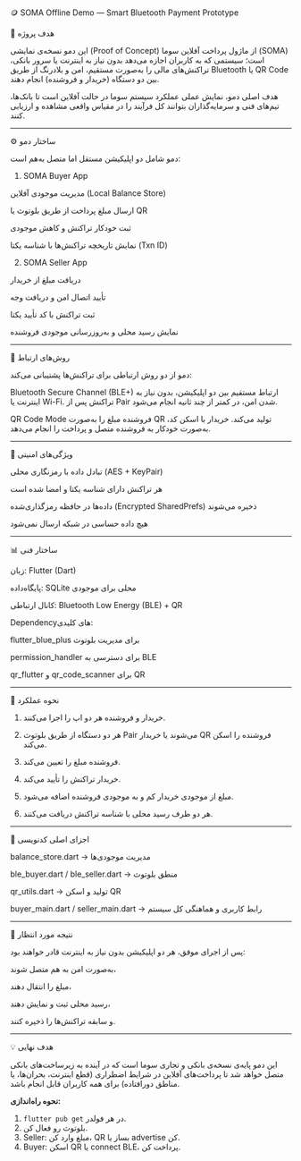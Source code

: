 🪙 SOMA Offline Demo — Smart Bluetooth Payment Prototype

🎯 هدف پروژه

این دمو نسخه‌ی نمایشی (Proof of Concept) از ماژول پرداخت آفلاین سوما (SOMA) است؛ سیستمی که به کاربران اجازه می‌دهد بدون نیاز به اینترنت یا سرور بانکی، تراکنش‌های مالی را به‌صورت مستقیم، امن و بلادرنگ از طریق Bluetooth یا QR Code بین دو دستگاه (خریدار و فروشنده) انجام دهند.

هدف اصلی دمو، نمایش عملی عملکرد سیستم سوما در حالت آفلاین است تا بانک‌ها، تیم‌های فنی و سرمایه‌گذاران بتوانند کل فرآیند را در مقیاس واقعی مشاهده و ارزیابی کنند.

---

⚙️ ساختار دمو

دمو شامل دو اپلیکیشن مستقل اما متصل به‌هم است:

1. SOMA Buyer App

مدیریت موجودی آفلاین (Local Balance Store)

ارسال مبلغ پرداخت از طریق بلوتوث یا QR

ثبت خودکار تراکنش و کاهش موجودی

نمایش تاریخچه تراکنش‌ها با شناسه یکتا (Txn ID)

2. SOMA Seller App

دریافت مبلغ از خریدار

تأیید اتصال امن و دریافت وجه

ثبت تراکنش با کد تأیید یکتا

نمایش رسید محلی و به‌روزرسانی موجودی فروشنده

---

🔌 روش‌های ارتباط

دمو از دو روش ارتباطی برای تراکنش‌ها پشتیبانی می‌کند:

Bluetooth Secure Channel (BLE+)
ارتباط مستقیم بین دو اپلیکیشن، بدون نیاز به اینترنت یا Wi-Fi.
تراکنش پس از Pair شدن امن، در کمتر از چند ثانیه انجام می‌شود.

QR Code Mode
فروشنده مبلغ را به‌صورت QR تولید می‌کند.
خریدار با اسکن کد، به‌صورت خودکار به فروشنده متصل و پرداخت را انجام می‌دهد.

---

🔐 ویژگی‌های امنیتی

تبادل داده با رمزنگاری محلی (AES + KeyPair)

هر تراکنش دارای شناسه یکتا و امضا شده است

داده‌ها در حافظه رمزگذاری‌شده (Encrypted SharedPrefs) ذخیره می‌شوند

هیچ داده حساسی در شبکه ارسال نمی‌شود

---

📊 ساختار فنی

زبان: Flutter (Dart)

پایگاه‌داده: SQLite محلی برای موجودی

کانال ارتباطی: Bluetooth Low Energy (BLE) + QR

Dependencyهای کلیدی:

flutter_blue_plus برای مدیریت بلوتوث

permission_handler برای دسترسی به BLE

qr_flutter و qr_code_scanner برای QR

---

📱 نحوه عملکرد

1. خریدار و فروشنده هر دو اپ را اجرا می‌کنند.

2. هر دو دستگاه از طریق بلوتوث Pair می‌شوند یا خریدار QR فروشنده را اسکن می‌کند.

3. فروشنده مبلغ را تعیین می‌کند.

4. خریدار تراکنش را تأیید می‌کند.

5. مبلغ از موجودی خریدار کم و به موجودی فروشنده اضافه می‌شود.

6. هر دو طرف رسید محلی با شناسه تراکنش دریافت می‌کنند.

---

🧩 اجزای اصلی کدنویسی

balance_store.dart → مدیریت موجودی‌ها

ble_buyer.dart / ble_seller.dart → منطق بلوتوث

qr_utils.dart → تولید و اسکن QR

buyer_main.dart / seller_main.dart → رابط کاربری و هماهنگی کل سیستم

---

🧭 نتیجه مورد انتظار

پس از اجرای موفق، هر دو اپلیکیشن بدون نیاز به اینترنت قادر خواهند بود:

به‌صورت امن به هم متصل شوند،

مبلغ را انتقال دهند،

رسید محلی ثبت و نمایش دهند،

و سابقه تراکنش‌ها را ذخیره کنند.

---

💡 هدف نهایی

این دمو پایه‌ی نسخه‌ی بانکی و تجاری سوما است که در آینده به زیرساخت‌های بانکی متصل خواهد شد تا پرداخت‌های آفلاین در شرایط اضطراری (قطع اینترنت، بحران‌ها، یا مناطق دورافتاده) برای همه کاربران قابل انجام باشد.

**نحوه راه‌اندازی:**
1. `flutter pub get` در هر فولدر.
2. بلوتوث رو فعال کن.
3. Seller: مبلغ وارد کن، QR بساز یا advertise کن.
4. Buyer: اسکن QR یا connect BLE، پرداخت کن.
